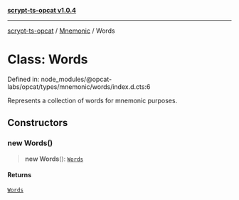 [**scrypt-ts-opcat v1.0.4**](../../../README.md)

***

[scrypt-ts-opcat](../../../README.md) / [Mnemonic](../README.md) / Words

# Class: Words

Defined in: node\_modules/@opcat-labs/opcat/types/mnemonic/words/index.d.cts:6

Represents a collection of words for mnemonic purposes.

## Constructors

### new Words()

> **new Words**(): [`Words`](Words.md)

#### Returns

[`Words`](Words.md)

